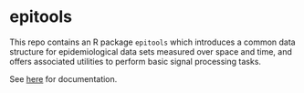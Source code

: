 # epitools

This repo contains an R package `epitools` which introduces a common data
structure for epidemiological data sets measured over space and time, and
offers associated utilities to perform basic signal processing tasks. 

See [here](https://cmu-delphi.github.io/epitools/) for documentation.
